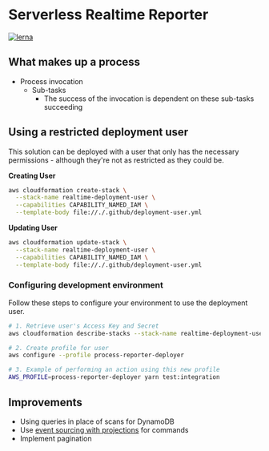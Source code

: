 # Serverless Realtime Reporter

[![lerna](https://img.shields.io/badge/maintained%20with-lerna-cc00ff.svg)](https://lerna.js.org/)

## What makes up a process

* Process invocation
  * Sub-tasks
    * The success of the invocation is dependent on these sub-tasks succeeding

## Using a restricted deployment user

This solution can be deployed with a user that only has the necessary permissions - although they're not as restricted
as they could be.

**Creating User**

```bash
aws cloudformation create-stack \
  --stack-name realtime-deployment-user \
  --capabilities CAPABILITY_NAMED_IAM \
  --template-body file://./.github/deployment-user.yml
```

**Updating User**

```bash
aws cloudformation update-stack \
  --stack-name realtime-deployment-user \
  --capabilities CAPABILITY_NAMED_IAM \
  --template-body file://./.github/deployment-user.yml
```

### Configuring development environment

Follow these steps to configure your environment to use the deployment user.

```bash
# 1. Retrieve user's Access Key and Secret
aws cloudformation describe-stacks --stack-name realtime-deployment-user

# 2. Create profile for user
aws configure --profile process-reporter-deployer

# 3. Example of performing an action using this new profile
AWS_PROFILE=process-reporter-deployer yarn test:integration
```



## Improvements

* Using queries in place of scans for DynamoDB
* Use [event sourcing with projections](https://stackoverflow.com/a/47313279) for commands
* Implement pagination
